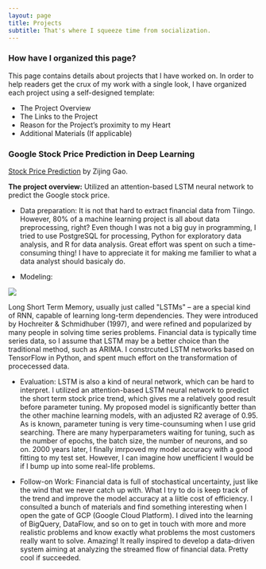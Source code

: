 ```yaml
---
layout: page
title: Projects
subtitle: That's where I squeeze time from socialization.
---
```


### How have I organized this page?
This page contains details about projects that I have worked on. In order to help readers get the crux of my work with a single look, I have organized each project using a self-designed template:

- The Project Overview
- The Links to the Project
- Reason for the Project’s proximity to my Heart
- Additional Materials (If applicable)

### Google Stock Price Prediction in Deep Learning

[Stock Price Prediction](https://github.com/zg104/Projects/blob/master/Deep%20Learning/RNN%20project.ipynb) by Zijing Gao.

__The project overview:__ Utilized an attention-based LSTM neural network to predict the Google stock price.

- Data preparation: It is not that hard to extract financial data from Tiingo. However, 80% of a machine learning project is all about
data preprocessing, right? Even though I was not a big guy in programming, I tried to use PostgreSQL for processing, Python for exploratory data analysis, and R for data analysis. Great effort was spent on such a time-consuming thing! I have to appreciate it for making me familier to what a data analyst should basicaly do.

- Modeling: 

![](https://github.com/zg104/Projects/blob/master/Deep%20Learning/lstm.png)

Long Short Term Memory, usually just called "LSTMs" – are a special kind of RNN, capable of learning long-term dependencies. They were introduced by Hochreiter & Schmidhuber (1997), and were refined and popularized by many people in solving time series problems. Financial data is typically time series data, so I assume that LSTM may be a better choice than the traditional method, such as ARIMA. I constrcuted LSTM networks based on TensorFlow in Python, and spent much effort on the transformation of procecessed data. 

- Evaluation: LSTM is also a kind of neural network, which can be hard to interpret. I utilized an attention-based LSTM neural network to predict the short term stock price trend, which gives me a relatively good result before parameter tuning. My proposed model is significantly better than the other machine learning models, with an adjusted R2 average of 0.95. As is known, parameter tuning is very time-counsuming when I use grid searching. There are many hyperparameters waiting for tuning, such as the number of epochs, the batch size, the number of neurons, and so on. 2000 years later, I finally imrpoved my model accuracy with a good fitting to my test set. However, I can imagine how unefficient I would be if I bump up into some real-life problems.

- Follow-on Work: Financial data is full of stochastical uncertainty, just like the wind that we never catch up with. What I try to do is keep track of the trend and improve the model accuracy at a liitle cost of efficiency. I consulted a bunch of materials and find something interesting when I open the gate of GCP (Google Cloud Platform). I dived into the learning of BigQuery, DataFlow, and so on to get in touch with more and more realistic problems and know exactly what problems the most customers really want to solve. Amazing! It really inspired to develop a data-driven system aiming at analyzing the streamed flow of financial data. Pretty cool if succeeded.
